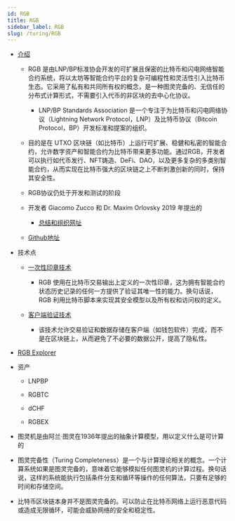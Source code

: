 ```yaml
---
id: RGB
title: RGB
sidebar_label: RGB
slug: /turing/RGB
---
```


- [介绍](https://mirror.xyz/dapangdun.eth/SUZguS8yb8TE_MxOUwak56iw9J9axyvy-n58Rmd8No4)

	- RGB 是由LNP/BP标准协会开发的可扩展且保密的比特币和闪电网络智能合约系统，将以太坊等智能合约平台的复杂可编程性和灵活性引入比特币生态。它采用了私有和共同所有权的概念，是一种图灵完备的、无信任的分布式计算形式，不需要引入代币的非区块的去中心化协议。

		- LNP/BP Standards Association 是一个专注于为比特币和闪电网络协议（Lightning Network Protocol，LNP）及比特币协议（Bitcoin Protocol，BP）开发标准和提案的组织。

	- 目的是在 UTXO 区块链（如比特币）上运行可扩展、稳健和私密的智能合约，允许数字资产和智能合约为比特币带来更多功能。通过RGB，开发者可以执行如代币发行、NFT铸造、DeFi、DAO，以及更多复杂的多类别智能合约，从而实现在比特币强大的区块链之上不断刺激创新的同时，保持其安全性。

	- RGB协议仍处于开发和测试的阶段

	- 开发者 Giacomo Zucco 和 Dr. Maxim Orlovsky  2019 年提出的

		- [总结和组织网址](https://rgb-org.github.io/)

	- [Github地址](https://github.com/RGB-WG/rgb/)

- 技术点

	- [一次性印章技术](https://blackpaper.rgb.tech/consensus-layer/3.-client-side-validation/3.2.-single-use-seals)

		- RGB 使用在比特币交易输出上定义的一次性印章，这为拥有智能合约状态历史记录的任何一方提供了验证其唯一性的能力。换句话说，RGB 利用比特币脚本来实现其安全模型以及所有权和访问权的定义。

	- [客户端验证技术](https://blackpaper.rgb.tech/consensus-layer/3.-client-side-validation/3.1.-proof-of-publication)

		- 该技术允许交易验证和数据存储在客户端（如钱包软件）完成，而不是在区块链上，从而避免了不必要的数据公开，提高了隐私性。

- [RGB Explorer](https://rgbex.io/)

- 资产

	- LNPBP

	- RGBTC

	- dCHF

	- RGBEX


- 图灵机是由阿兰·图灵在1936年提出的抽象计算模型，用以定义什么是可计算的

- 图灵完备性（Turing Completeness）是一个与计算理论相关的概念。一个计算系统如果是图灵完备的，意味着它能够模拟任何图灵机的计算过程。换句话说，这样的系统能执行包括条件分支和循环等操作的任何算法，只要有足够的时间和存储空间。

- 比特币区块链本身并不是图灵完备的。可以防止在比特币网络上运行恶意代码或造成无限循环，可能会威胁网络的安全和稳定性。

